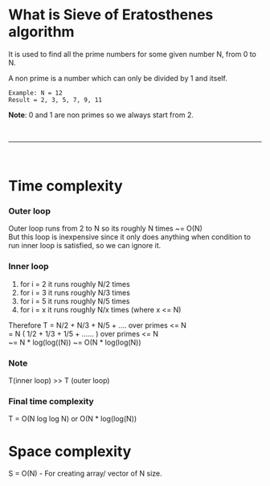# What is Sieve of Eratosthenes algorithm
It is used to find all the prime numbers for some given number N, from 0 to N.

A non prime is a number which can only be divided by 1 and itself.

```
Example: N = 12
Result = 2, 3, 5, 7, 9, 11
```

**Note**: 0 and 1 are non primes so we always start from 2.

<br>

---

<br>

# Time complexity

### Outer loop
Outer loop runs from 2 to N so its roughly N times ~= O(N) <br>
But this loop is inexpensive since it only does anything when condition to run inner loop is satisfied, so we can ignore it.

### Inner loop
1. for i = 2 it runs roughly N/2 times
2. for i = 3 it runs roughly N/3 times
3. for i = 5 it runs roughly N/5 times
4. for i = x it runs roughly N/x times (where x <= N)

Therefore T = N/2 + N/3 + N/5 + ....  over primes <= N <br>
            = N ( 1/2 + 1/3 + 1/5 + ...... ) over primes <= N <br>
            ~= N * log(log((N))
            ~= O(N * log(log(N)) 

### Note
T(inner loop) >> T (outer loop)

### Final time complexity
T = O(N log log N) or O(N * log(log(N))


# Space complexity
S = O(N) - For creating array/ vector of N size.

